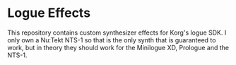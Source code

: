 # Logue Effects 
This repository contains custom synthesizer effects for Korg's logue SDK. 
I only own a Nu:Tekt NTS-1 so that is the only synth that is guaranteed to work, but in theory they should work for the Minilogue XD, Prologue and the NTS-1.
